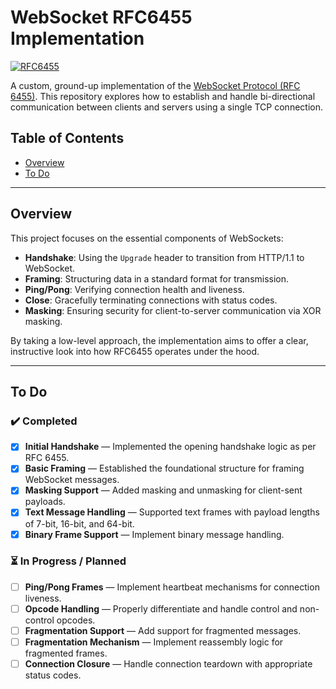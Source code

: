 # WebSocket RFC6455 Implementation

[![RFC6455](https://img.shields.io/badge/WebSocket-RFC%206455-brightgreen)](https://datatracker.ietf.org/doc/html/rfc6455)

A custom, ground-up implementation of the [WebSocket Protocol (RFC 6455)](https://datatracker.ietf.org/doc/html/rfc6455). This repository explores how to establish and handle bi-directional communication between clients and servers using a single TCP connection.

## Table of Contents

- [Overview](#overview)
- [To Do](#to-do)

---

## Overview

This project focuses on the essential components of WebSockets:

- **Handshake**: Using the `Upgrade` header to transition from HTTP/1.1 to WebSocket.
- **Framing**: Structuring data in a standard format for transmission.
- **Ping/Pong**: Verifying connection health and liveness.
- **Close**: Gracefully terminating connections with status codes.
- **Masking**: Ensuring security for client-to-server communication via XOR masking.

By taking a low-level approach, the implementation aims to offer a clear, instructive look into how RFC6455 operates under the hood.

---

## To Do

### ✔️ Completed
- [x] **Initial Handshake** — Implemented the opening handshake logic as per RFC 6455.
- [x] **Basic Framing** — Established the foundational structure for framing WebSocket messages.
- [x] **Masking Support** — Added masking and unmasking for client-sent payloads.
- [x] **Text Message Handling** — Supported text frames with payload lengths of 7-bit, 16-bit, and 64-bit.
- [x] **Binary Frame Support** — Implement binary message handling.

### ⏳ In Progress / Planned
- [ ] **Ping/Pong Frames** — Implement heartbeat mechanisms for connection liveness.
- [ ] **Opcode Handling** — Properly differentiate and handle control and non-control opcodes.
- [ ] **Fragmentation Support** — Add support for fragmented messages.
- [ ] **Fragmentation Mechanism** — Implement reassembly logic for fragmented frames.
- [ ] **Connection Closure** — Handle connection teardown with appropriate status codes.
